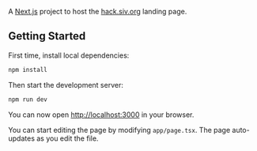 A [Next.js](https://nextjs.org/) project to host the [hack.siv.org](https://hack.siv.org) landing page.

## Getting Started

First time, install local dependencies:

```bash
npm install
```

Then start the development server:

```bash
npm run dev
```

You can now open [http://localhost:3000](http://localhost:3000) in your browser.

You can start editing the page by modifying `app/page.tsx`. The page auto-updates as you edit the file.
